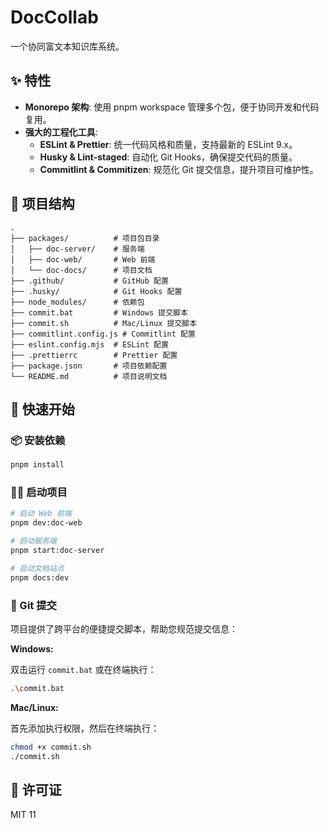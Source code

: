 # DocCollab

一个协同富文本知识库系统。

## ✨ 特性

- **Monorepo 架构**: 使用 pnpm workspace 管理多个包，便于协同开发和代码复用。
- **强大的工程化工具**:
  - **ESLint & Prettier**: 统一代码风格和质量，支持最新的 ESLint 9.x。
  - **Husky & Lint-staged**: 自动化 Git Hooks，确保提交代码的质量。
  - **Commitlint & Commitizen**: 规范化 Git 提交信息，提升项目可维护性。

## 📁 项目结构

```
.
├── packages/          # 项目包目录
│   ├── doc-server/    # 服务端
│   ├── doc-web/       # Web 前端
│   └── doc-docs/      # 项目文档
├── .github/           # GitHub 配置
├── .husky/            # Git Hooks 配置
├── node_modules/      # 依赖包
├── commit.bat         # Windows 提交脚本
├── commit.sh          # Mac/Linux 提交脚本
├── commitlint.config.js # Commitlint 配置
├── eslint.config.mjs  # ESLint 配置
├── .prettierrc        # Prettier 配置
├── package.json       # 项目依赖配置
└── README.md          # 项目说明文档
```

## 🚀 快速开始

### 📦 安装依赖

```bash
pnpm install
```

### 🏃‍♂️ 启动项目

```bash
# 启动 Web 前端
pnpm dev:doc-web

# 启动服务端
pnpm start:doc-server

# 启动文档站点
pnpm docs:dev
```

### 💬 Git 提交

项目提供了跨平台的便捷提交脚本，帮助您规范提交信息：

**Windows:**

双击运行 `commit.bat` 或在终端执行：

```bash
.\commit.bat
```

**Mac/Linux:**

首先添加执行权限，然后在终端执行：

```bash
chmod +x commit.sh
./commit.sh
```

## 📄 许可证

MIT
11
